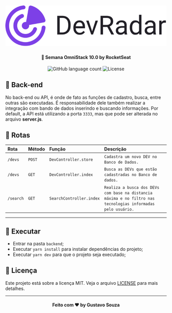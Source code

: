 <h1 align="center">
    <img alt="Dev Radar" src="../.github/logo.svg" />
</h1>

<h4 align="center">
  🚀 Semana OmniStack 10.0 by RocketSeat
</h4>

<p align="center">
  <img alt="GitHub language count" src="https://img.shields.io/github/languages/count/guuhx97/bethehero">
  <img alt="License" src="https://img.shields.io/badge/license-MIT-brightgreen">
</p>

## 📰 Back-end

No back-end ou API, é onde de fato as funções de cadastro, busca, entre outras são executadas. É responsabilidade dele também realizar a integração com bando de dados inserindo e buscando informações. Por default, a API está utilizando a porta `3333`, mas que pode ser alterada no arquivo **server.js**.


## 🌱 Rotas
| Rota | Método | Função | Descrição |
| :--- | :--- | :--- | :---|
| `/devs` | `POST` | `DevController.store` | `Cadastra um novo DEV no Banco de Dados.` |
| `/devs` | `GET` | `DevController.index` | `Busca as DEVs que estão cadastradas no Banco de dados.` |
| `/search` | `GET` | `SearchController.index` | `Realiza a busca dos DEVs com base na distancia máxima e no filtro nas tecnologias informadas pelo usuário.` |

-------------------------



## 🔄 Executar
- Entrar na pasta `backend`;
 - Executar `yarn install` para instalar dependências do projeto;
 - Executar `yarn dev` para que o projeto seja executado;

 ## 📝 Licença
Este projeto está sobre a licença MIT. Veja o arquivo [LICENSE](../LICENSE.md) para mais detalhes.


---
<h4 align="center">
  Feito com ❤️ by Gustavo Souza
</h4>
